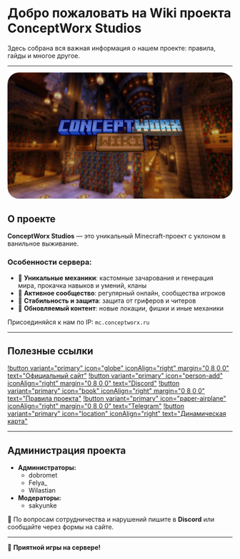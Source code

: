 ﻿---
label: "Домашняя страница"
icon: home
---

# Добро пожаловать на Wiki проекта ConceptWorx Studios

Здесь собрана вся важная информация о нашем проекте: правила, гайды и многое другое.

---

![Добро пожаловать на Wiki проекта ConceptWorx Studios](static/wikipage.png)

## О проекте

**ConceptWorx Studios** — это уникальный Minecraft-проект с уклоном в ванильное выживание.

### Особенности сервера:
- 🔹 **Уникальные механики**: кастомные зачарования и генерация мира, прокачка навыков и умений, кланы
- 🔹 **Активное сообщество**: регулярный онлайн, сообщества игроков
- 🔹 **Стабильность и защита**: защита от гриферов и читеров
- 🔹 **Обновляемый контент**: новые локации, фишки и иные механики

Присоединяйся к нам по IP: `mc.conceptworx.ru`

---

## Полезные ссылки

[!button variant="primary" icon="globe" iconAlign="right" margin="0 8 0 0" text="Официальный сайт"](https://conceptworx.ru/)
[!button variant="primary" icon="person-add" iconAlign="right" margin="0 8 0 0" text="Discord"](https://discord.gg/9ShFHWp28G)
[!button variant="primary" icon="book" iconAlign="right" margin="0 8 0 0" text="Правила проекта"](https://conceptworx.ru/rules/)
[!button variant="primary" icon="paper-airplane" iconAlign="right" margin="0 8 0 0" text="Telegram"](https://t.me/CWS_chat)
[!button variant="primary" icon="location" iconAlign="right" text="Динамическая карта"](https://conceptworx.ru/map/)

---

## Администрация проекта

- **Администраторы:**
  - dobromet
  - Felya_
  - Wilastian
- **Модераторы:**
  - sakyunke

📨 По вопросам сотрудничества и нарушений пишите в **Discord** или сообщайте через формы на сайте.

---

🚀 **Приятной игры на сервере!**  

